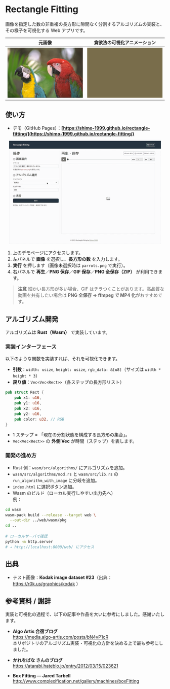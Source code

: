 # Rectangle Fitting

画像を指定した数の非重複の長方形に隙間なく分割するアルゴリズムの実装と、その様子を可視化する Web アプリです。

| 元画像                                                             | 貪欲法の可視化アニメーション                                   |
| ------------------------------------------------------------------ | -------------------------------------------------------------- |
| <img src="./web/test/images/parrots.png" alt="元画像" width="360"> | <img src="./docs/greedy.gif" alt="貪欲法の可視化" width="360"> |

## 使い方

- デモ（GitHub Pages）：**[https://shimo-1999.github.io/rectangle-fitting/](https://shimo-1999.github.io/rectangle-fitting/)**

<p align="center">
  <img src="./docs/demo-ux.gif" alt="Web アプリ画面" width="480">
</p>

1. 上のデモページにアクセスします。
2. 左パネルで **画像** を選択し、**長方形の数** を入力します。
3. **実行** を押します（画像未選択時は `parrots.png` で実行）。
4. 右パネルで **再生**／**PNG 保存**／**GIF 保存**／**PNG 全保存（ZIP）** が利用できます。

> **注意**
> 細かい長方形が多い場合、GIF はチラつくことがあります。高品質な動画を共有したい場合は **PNG 全保存 → ffmpeg で MP4 化**がおすすめです。

## アルゴリズム開発

アルゴリズムは **Rust（Wasm）** で実装しています。

### 実装インターフェース

以下のような関数を実装すれば、それを可視化できます。

- **引数**：`width: usize`, `height: usize`, `rgb_data: &[u8]`（サイズは `width * height * 3`）
- **戻り値**：`Vec<Vec<Rect>>`（各ステップの長方形リスト）

```rust
pub struct Rect {
    pub x1: u16,
    pub y1: u16,
    pub x2: u16,
    pub y2: u16,
    pub color: u32, // RGB
}
```

- 1 ステップ = 「現在の分割状態を構成する長方形の集合」。
- `Vec<Vec<Rect>>` の **外側 Vec** が時間（ステップ）を表します。

### 開発の進め方

- Rust 側：`wasm/src/algorithms/` にアルゴリズムを追加。
- `wasm/src/algorithms/mod.rs` と `wasm/src/lib.rs` の `run_algorithm_with_image` に分岐を追加。
- `index.html` に選択ボタン追加。
- Wasm のビルド（ローカル実行しやすい出力先へ）  
  例：

```bash
cd wasm
wasm-pack build --release --target web \
  --out-dir ../web/wasm/pkg
cd ..

# ローカルサーバで確認
python -m http.server
# → http://localhost:8000/web/ にアクセス
```

## 出典

- テスト画像：**Kodak image dataset #23**（出典：https://r0k.us/graphics/kodak ）

## 参考資料 / 謝辞

実装と可視化の過程で、以下の記事や作品を大いに参考にしました。感謝いたします。

- **Algo Artis 合宿ブログ**  
  https://media.algo-artis.com/posts/bN4vP1cR  
  本リポジトリのアルゴリズム実装・可視化の方針を決める上で最も参考にしました。

- **かれをばな さんのブログ**  
  https://atarabi.hateblo.jp/entry/2012/03/15/023621

- **Box Fitting — Jared Tarbell**  
  http://www.complexification.net/gallery/machines/boxFitting
